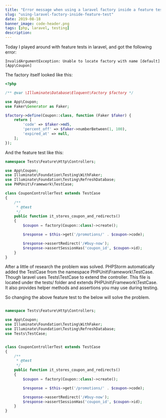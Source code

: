 ```yaml
---
title: "Error message when using a laravel factory inside a feature test"
slug: "using-laravel-factory-inside-feature-test"
date: 2019-08-18
banner_image: code-header.png
tags: [php, laravel, testing]
description: 
---
```


Today I played around with feature tests in laravel, and got the following error:

```
InvalidArgumentException: Unable to locate factory with name [default] [App\Coupon]
```

<!--more-->

The factory itself looked like this:

```php
<?php

/** @var \Illuminate\Database\Eloquent\Factory $factory */

use App\Coupon;
use Faker\Generator as Faker;

$factory->define(Coupon::class, function (Faker $faker) {
    return [
        'code' => $faker->md5,
        'percent_off' => $faker->numberBetween(1, 100),
        'expired_at' => null,
    ];
});
```

And the feature test like this:

```php
namespace Tests\Feature\Http\Controllers;

use App\Coupon;
use Illuminate\Foundation\Testing\WithFaker;
use Illuminate\Foundation\Testing\RefreshDatabase;
use PHPUnit\Framework\TestCase;

class CouponControllerTest extends TestCase
{
    /**
     * @test
     */
    public function it_stores_coupon_and_redirects()
    {
        $coupon = factory(Coupon::class)->create();

        $response = $this->get('/promotions/' . $coupon->code);

        $response->assertRedirect('/#buy-now');
        $response->assertSessionHas('coupon_id', $coupon->id);
    }
}

```

After a little of research the problem was solved. PHPStorm automatically added the TestCase from the namespace PHPUnit\Framework\TestCase. Though laravel uses Tests\TestCase to extend the controller. This file is located under the tests/ folder and extends PHPUnit\Framework\TestCase. It also provides helper methods and assertions you may use during testing.

So changing the above feature test to the below will solve the problem.

```php

namespace Tests\Feature\Http\Controllers;

use App\Coupon;
use Illuminate\Foundation\Testing\WithFaker;
use Illuminate\Foundation\Testing\RefreshDatabase;
use Tests\TestCase;


class CouponControllerTest extends TestCase
{
    /**
     * @test
     */
    public function it_stores_coupon_and_redirects()
    {
        $coupon = factory(Coupon::class)->create();

        $response = $this->get('/promotions/' . $coupon->code);

        $response->assertRedirect('/#buy-now');
        $response->assertSessionHas('coupon_id', $coupon->id);
    }
}
```